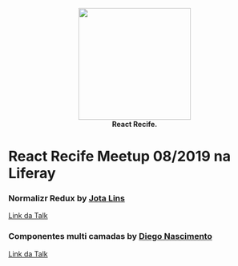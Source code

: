 <p align="center">
  <img src="https://i.imgur.com/SQQfeHg.png" height="224" /><br/>
  <span><b>React Recife.</b></span><br/>
</p>
  
# React Recife Meetup 08/2019 na Liferay

### Normalizr Redux by [Jota Lins](https://github.com/joaopslins)

[Link da Talk](https://github.com/vintasoftware/normalizr-redux-talk)

### Componentes multi camadas by [Diego Nascimento](https://www.linkedin.com/in/dnvs97/)

[Link da Talk](https://drive.google.com/open?id=1KTlYc3Sznn9qsRQJODa90rdAcdkD8Fkp)